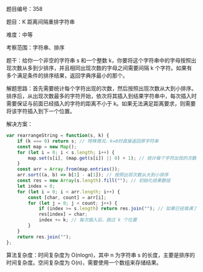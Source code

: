 题目编号：358

题目：K 距离间隔重排字符串

难度：中等

考察范围：字符串、排序

题干：给你一个非空的字符串 s 和一个整数 k，你要将这个字符串中的字母按照出现次数从多到少排序，并且相同出现次数的字母之间需要间隔 k 个字符。如果有多个满足条件的排序结果，返回字典序最小的那个。

解题思路：首先需要统计每个字符出现的次数，然后按照出现次数从大到小排序。排序后，从出现次数最多的字符开始，依次将其插入到结果字符串中，每次插入时需要保证与前面已经插入的字符的距离不小于 k。如果无法满足距离要求，则需要将该字符插入到下一个位置。

解决方案：

```javascript
var rearrangeString = function(s, k) {
    if (k === 0) return s; // 特殊情况，k=0时直接返回原字符串
    const map = new Map();
    for (let i = 0; i < s.length; i++) {
        map.set(s[i], (map.get(s[i]) || 0) + 1); // 统计每个字符出现的次数
    }
    const arr = Array.from(map.entries());
    arr.sort((a, b) => b[1] - a[1]); // 按照出现次数从大到小排序
    const res = new Array(s.length).fill(""); // 初始化结果数组
    let index = 0;
    for (let i = 0; i < arr.length; i++) {
        const [char, count] = arr[i];
        for (let j = 0; j < count; j++) {
            if (index >= s.length) return res.join(""); // 如果已经填满了结果数组，则直接返回结果
            res[index] = char;
            index += k; // 每次插入后，跳过 k 个位置
        }
    }
    return res.join("");
};
```

算法复杂度：时间复杂度为 O(nlogn)，其中 n 为字符串 s 的长度，主要是排序的时间复杂度。空间复杂度为 O(n)，需要使用一个数组来存储结果。